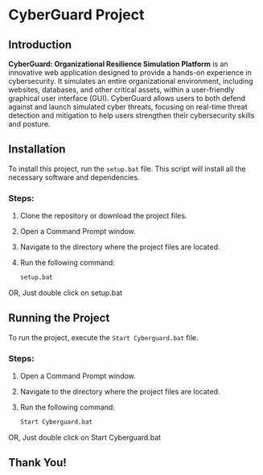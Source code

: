 # CyberGuard Project

## Introduction

**CyberGuard: Organizational Resilience Simulation Platform** is an innovative web application designed to provide a hands-on experience in cybersecurity. It simulates an entire organizational environment, including websites, databases, and other critical assets, within a user-friendly graphical user interface (GUI). CyberGuard allows users to both defend against and launch simulated cyber threats, focusing on real-time threat detection and mitigation to help users strengthen their cybersecurity skills and posture.

## Installation

To install this project, run the `setup.bat` file. This script will install all the necessary software and dependencies.

### Steps:

1. Clone the repository or download the project files.
2. Open a Command Prompt window.
3. Navigate to the directory where the project files are located.
4. Run the following command:

    ```sh
    setup.bat
    ```
OR, Just double click on setup.bat

## Running the Project

To run the project, execute the `Start Cyberguard.bat` file.

### Steps:

1. Open a Command Prompt window.
2. Navigate to the directory where the project files are located.
3. Run the following command:

    ```sh
    Start Cyberguard.bat
    ```

OR, Just double click on Start Cyberguard.bat

## Thank You!
